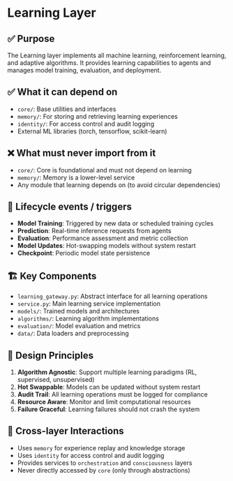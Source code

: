 # Learning Layer

## ✅ Purpose
The Learning layer implements all machine learning, reinforcement learning, and adaptive algorithms. It provides learning capabilities to agents and manages model training, evaluation, and deployment.

## ✅ What it can depend on
- `core/`: Base utilities and interfaces
- `memory/`: For storing and retrieving learning experiences
- `identity/`: For access control and audit logging
- External ML libraries (torch, tensorflow, scikit-learn)

## ❌ What must never import from it
- `core/`: Core is foundational and must not depend on learning
- `memory/`: Memory is a lower-level service
- Any module that learning depends on (to avoid circular dependencies)

## 🔄 Lifecycle events / triggers
- **Model Training**: Triggered by new data or scheduled training cycles
- **Prediction**: Real-time inference requests from agents
- **Evaluation**: Performance assessment and metric collection
- **Model Updates**: Hot-swapping models without system restart
- **Checkpoint**: Periodic model state persistence

## 🏗️ Key Components
- `learning_gateway.py`: Abstract interface for all learning operations
- `service.py`: Main learning service implementation
- `models/`: Trained models and architectures
- `algorithms/`: Learning algorithm implementations
- `evaluation/`: Model evaluation and metrics
- `data/`: Data loaders and preprocessing

## 🎯 Design Principles
1. **Algorithm Agnostic**: Support multiple learning paradigms (RL, supervised, unsupervised)
2. **Hot Swappable**: Models can be updated without system restart
3. **Audit Trail**: All learning operations must be logged for compliance
4. **Resource Aware**: Monitor and limit computational resources
5. **Failure Graceful**: Learning failures should not crash the system

## 🔁 Cross-layer Interactions
- Uses `memory` for experience replay and knowledge storage
- Uses `identity` for access control and audit logging
- Provides services to `orchestration` and `consciousness` layers
- Never directly accessed by `core` (only through abstractions)